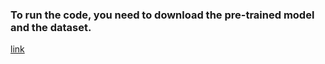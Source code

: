 ### To run the code, you need to download the pre-trained model and the dataset.

[link](https://universe.roboflow.com/redibay/stage-predict/dataset/2/images?split=train)
